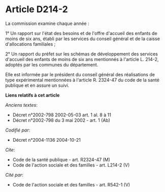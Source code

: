 # Article D214-2

La commission examine chaque année :

1° Un rapport sur l'état des besoins et de l'offre d'accueil des enfants de moins de six ans, établi par les services du
conseil général et de la caisse d'allocations familiales ;

2° Un rapport du préfet sur les schémas de développement des services d'accueil des enfants de moins de six ans mentionnés à
l'article L. 214-2, adoptés par les communes du département.

Elle est informée par le président du conseil général des réalisations de type expérimental mentionnées à l'article R.
2324-47 du code de la santé publique et en assure un suivi.

**Liens relatifs à cet article**

_Anciens textes_:

  - Décret n°2002-798 2002-05-03 art. 1 al. 8 à 11
  - Décret n°2002-798 du 3 mai 2002 - art. 1 (Ab)

_Codifié par_:

  - Décret n°2004-1136 2004-10-21

_Cite_:

  - Code de la santé publique - art. R2324-47 (M)
  - Code de l'action sociale et des familles - art. L214-2 (V)

_Cité par_:

  - Code de l'action sociale et des familles - art. R542-1 (V)
